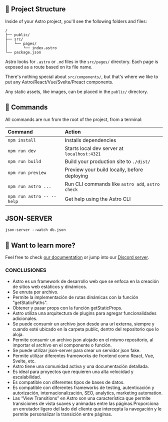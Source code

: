 ## 🚀 Project Structure

Inside of your Astro project, you'll see the following folders and files:

```text
/
├── public/
├── src/
│   └── pages/
│       └── index.astro
└── package.json
```

Astro looks for `.astro` or `.md` files in the `src/pages/` directory. Each page is exposed as a route based on its file name.

There's nothing special about `src/components/`, but that's where we like to put any Astro/React/Vue/Svelte/Preact components.

Any static assets, like images, can be placed in the `public/` directory.

## 🧞 Commands

All commands are run from the root of the project, from a terminal:

| Command                   | Action                                           |
| :------------------------ | :----------------------------------------------- |
| `npm install`             | Installs dependencies                            |
| `npm run dev`             | Starts local dev server at `localhost:4321`      |
| `npm run build`           | Build your production site to `./dist/`          |
| `npm run preview`         | Preview your build locally, before deploying     |
| `npm run astro ...`       | Run CLI commands like `astro add`, `astro check` |
| `npm run astro -- --help` | Get help using the Astro CLI                     |

## JSON-SERVER
`json-server --watch db.json` 


## 👀 Want to learn more?

Feel free to check [our documentation](https://docs.astro.build) or jump into our [Discord server](https://astro.build/chat).

### CONCLUSIONES
- Astro es un framework de desarrollo web que se enfoca en la creación de sitios web estáticos y dinámicos.
- Se enruta por archivo.
- Permite la implementación de rutas dinámicas con la función "getStaticPaths".
- Obtener y pasar props con la función getStaticProps.
- Astro utiliza una arquitectura de plugins para agregar funcionalidades adicionales.
- Se puede consumir un archivo json desde una url externa, siempre y cuando esté ubicado en la carpeta public, dentro del repositorio que lo aloja.
- Permite consumir un archivo json alojado en el mismo repositorio, al importar el archivo en el componente o función.
- Se puede utilizar json-server para crear un servidor json fake.
- Permite utilizar diferentes frameworks de frontend como React, Vue, Svelte, etc.
- Astro tiene una comunidad activa y una documentación detallada.
- Es ideal para proyectos que requieren una alta velocidad y escalabilidad.
- Es compatible con diferentes tipos de bases de datos.
- Es compatible con diferentes frameworks de testing, autenticación y autorización, internacionalización, SEO, analytics, marketing automation.
- Las “View Transitions” en Astro son una característica que permite transiciones de vista suaves y animadas entre las páginas.Proporciona un enrutador ligero del lado del cliente que intercepta la navegación y le permite personalizar la transición entre páginas.
